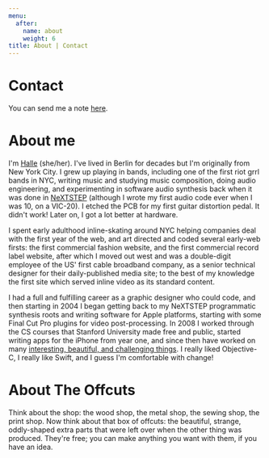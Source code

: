 ```yaml
---
menu:
  after:
    name: about
    weight: 6
title: About | Contact
---
```


# Contact

You can send me a note [here](https://www.politepix.com/the-offcuts-contact/).

# About me

I'm [Halle](https://www.twitter.com/hallewinkler) (she/her). I've lived in Berlin for decades but I'm originally from New York City. I grew up playing in bands, including one of the first riot grrl bands in NYC, writing music and studying music composition, doing audio engineering, and experimenting in software audio synthesis back when it was done in [NeXTSTEP](https://en.wikipedia.org/wiki/NeXTSTEP) (although I wrote my first audio code ever when I was 10, on a VIC-20). I etched the PCB for my first guitar distortion pedal. It didn't work! Later on, I got a lot better at hardware.

I spent early adulthood inline-skating around NYC helping companies deal with the first year of the web, and art directed and coded several early-web firsts: the first commercial fashion website, and the first commercial record label website, after which I moved out west and was a double-digit employee of the US' first cable broadband company, as a senior technical designer for their daily-published media site; to the best of my knowledge the first site which served inline video as its standard content.

I had a full and fulfilling career as a graphic designer who could code, and then starting in 2004 I began getting back to my NeXTSTEP programmatic synthesis roots and writing software for Apple platforms, starting with some Final Cut Pro plugins for video post-processing. In 2008 I worked through the CS courses that Stanford University made free and public, started writing apps for the iPhone from year one, and since then have worked on many [interesting, beautiful, and challenging things](https://www.linkedin.com/in/hallewinkler/details/experience/). I really liked Objective-C, I really like Swift, and I guess I'm comfortable with change!

# About The Offcuts

Think about the shop: the wood shop, the metal shop, the sewing shop, the print shop. Now think about that box of offcuts: the beautiful, strange, oddly-shaped extra parts that were left over when the other thing was produced. They're free; you can make anything you want with them, if you have an idea.